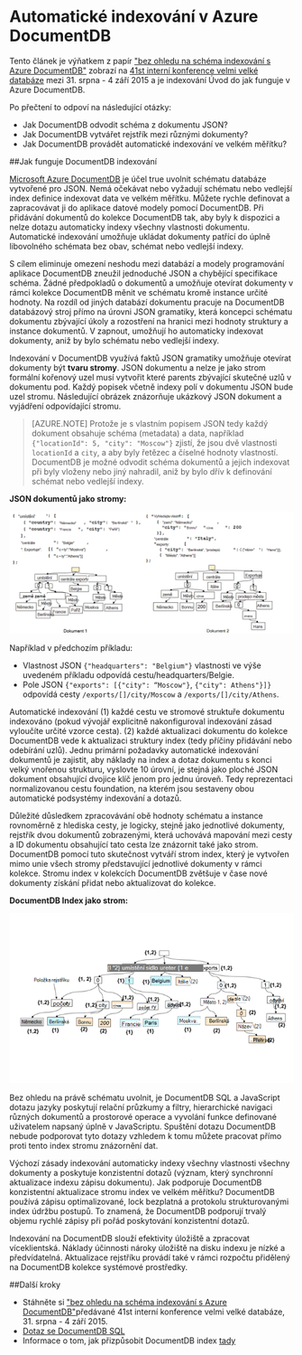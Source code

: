 <properties 
    pageTitle="Automatické indexování v DocumentDB | Microsoft Azure" 
    description="Informace o tom, jak automatické indexování funguje v Azure DocumentDB." 
    services="documentdb" 
    authors="arramac" 
    manager="jhubbard" 
    editor="mimig" 
    documentationCenter=""/>

<tags 
    ms.service="documentdb" 
    ms.workload="data-services" 
    ms.tgt_pltfrm="na" 
    ms.devlang="na" 
    ms.topic="article" 
    ms.date="10/27/2016" 
    ms.author="arramac"/>
    
# <a name="automatic-indexing-in-azure-documentdb"></a>Automatické indexování v Azure DocumentDB

Tento článek je výňatkem z papír ["bez ohledu na schéma indexování s Azure DocumentDB"](http://www.vldb.org/pvldb/vol8/p1668-shukla.pdf) zobrazí na [41st interní konference velmi velké databáze](http://www.vldb.org/2015/) mezi 31. srpna - 4 září 2015 a je indexování Úvod do jak funguje v Azure DocumentDB. 

Po přečtení to odpoví na následující otázky:

- Jak DocumentDB odvodit schéma z dokumentu JSON?
- Jak DocumentDB vytvářet rejstřík mezi různými dokumenty?
- Jak DocumentDB provádět automatické indexování ve velkém měřítku?

##<a id="HowDocumentDBIndexingWorks"></a>Jak funguje DocumentDB indexování

[Microsoft Azure DocumentDB](https://azure.microsoft.com/services/documentdb/) je účel true uvolnit schématu databáze vytvořené pro JSON. Nemá očekávat nebo vyžadují schématu nebo vedlejší index definice indexovat data ve velkém měřítku. Můžete rychle definovat a zapracovávat ji do aplikace datové modely pomocí DocumentDB. Při přidávání dokumentů do kolekce DocumentDB tak, aby byly k dispozici a nelze dotazu automaticky indexy všechny vlastnosti dokumentu. Automatické indexování umožňuje ukládat dokumenty patřící do úplně libovolného schémata bez obav, schémat nebo vedlejší indexy.

S cílem eliminuje omezení neshodu mezi databází a modely programování aplikace DocumentDB zneužil jednoduché JSON a chybějící specifikace schéma. Žádné předpokladů o dokumentů a umožňuje otevírat dokumenty v rámci kolekce DocumentDB měnit ve schématu kromě instance určité hodnoty. Na rozdíl od jiných databází dokumentu pracuje na DocumentDB databázový stroj přímo na úrovni JSON gramatiky, která koncepci schématu dokumentu zbývající úkoly a rozostření na hranici mezi hodnoty struktury a instance dokumentů. V zapnout, umožňují ho automaticky indexovat dokumenty, aniž by bylo schématu nebo vedlejší indexy.

Indexování v DocumentDB využívá faktů JSON gramatiky umožňuje otevírat dokumenty být **tvaru stromy**. JSON dokumentu a nelze je jako strom formální kořenový uzel musí vytvořit které parents zbývající skutečné uzlů v dokumentu pod. Každý popisek včetně indexy polí v dokumentu JSON bude uzel stromu. Následující obrázek znázorňuje ukázkový JSON dokument a vyjádření odpovídající stromu.

>[AZURE.NOTE] Protože je s vlastním popisem JSON tedy každý dokument obsahuje schéma (metadata) a data, například `{"locationId": 5, "city": "Moscow"}` zjistí, že jsou dvě vlastnosti `locationId` a `city`, a aby byly řetězec a číselné hodnoty vlastností. DocumentDB je možné odvodit schéma dokumentů a jejich indexovat při byly vloženy nebo jiný nahradil, aniž by bylo dřív k definování schémat nebo vedlejší indexy.


**JSON dokumentů jako stromy:**

![Dokumentů jako stromy](media/documentdb-indexing/DocumentsAsTrees.png)

Například v předchozím příkladu:

- Vlastnost JSON `{"headquarters": "Belgium"}` vlastnosti ve výše uvedeném příkladu odpovídá cestu/headquarters/Belgie.
- Pole JSON `{"exports": [{"city": “Moscow"}`, `{"city": Athens"}]}` odpovídá cesty `/exports/[]/city/Moscow` a `/exports/[]/city/Athens`.

Automatické indexování (1) každé cestu ve stromové struktuře dokumentu indexováno (pokud vývojář explicitně nakonfiguroval indexování zásad vyloučíte určité vzorce cesta). (2) každé aktualizaci dokumentu do kolekce DocumentDB vede k aktualizaci struktury index (tedy příčiny přidávání nebo odebírání uzlů). Jednu primární požadavky automatické indexování dokumentů je zajistit, aby náklady na index a dotaz dokumentu s konci velký vnořenou strukturu, vyslovte 10 úrovní, je stejná jako ploché JSON dokument obsahující dvojice klíč jenom pro jednu úroveň. Tedy reprezentaci normalizovanou cestu foundation, na kterém jsou sestaveny obou automatické podsystémy indexování a dotazů.

Důležité důsledkem zpracovávání obě hodnoty schématu a instance rovnoměrně z hlediska cesty, je logicky, stejně jako jednotlivé dokumenty, rejstřík dvou dokumentů zobrazenými, která uchovává mapování mezi cesty a ID dokumentu obsahující tato cesta lze znázornit také jako strom. DocumentDB pomocí tuto skutečnost vytváří strom index, který je vytvořen mimo unie všech stromy představující jednotlivé dokumenty v rámci kolekce. Stromu index v kolekcích DocumentDB zvětšuje v čase nové dokumenty získání přidat nebo aktualizovat do kolekce.


**DocumentDB Index jako strom:**

![Index jako strom](media/documentdb-indexing/IndexAsTree.png)

Bez ohledu na právě schématu uvolnit, je DocumentDB SQL a JavaScript dotazu jazyky poskytují relační průzkumy a filtry, hierarchické navigaci různých dokumentů a prostorové operace a vyvolání funkce definované uživatelem napsaný úplně v JavaScriptu. Spuštění dotazu DocumentDB nebude podporovat tyto dotazy vzhledem k tomu můžete pracovat přímo proti tento index stromu znázornění dat.

Výchozí zásady indexování automaticky indexy všechny vlastnosti všechny dokumenty a poskytuje konzistentní dotazů (význam, který synchronní aktualizace indexu zápisu dokumentu). Jak podporuje DocumentDB konzistentní aktualizace stromu index ve velkém měřítku? DocumentDB používá zápisu optimalizované, lock bezplatná a protokolu strukturovanými index údržbu postupů. To znamená, že DocumentDB podporují trvalý objemu rychlé zápisy při pořád poskytování konzistentní dotazů. 

Indexování na DocumentDB slouží efektivity úložiště a zpracovat víceklientská. Náklady účinnosti nároky úložiště na disku indexu je nízké a předvídatelná. Aktualizace rejstříku provádí také v rámci rozpočtu přidělený na DocumentDB kolekce systémové prostředky.

##<a name="NextSteps"></a>Další kroky
- Stáhněte si ["bez ohledu na schéma indexování s Azure DocumentDB"](http://www.vldb.org/pvldb/vol8/p1668-shukla.pdf)předávané 41st interní konference velmi velké databáze, 31. srpna - 4 září 2015.
- [Dotaz se DocumentDB SQL](documentdb-sql-query.md)
- Informace o tom, jak přizpůsobit DocumentDB index [tady](documentdb-indexing-policies.md)
 

